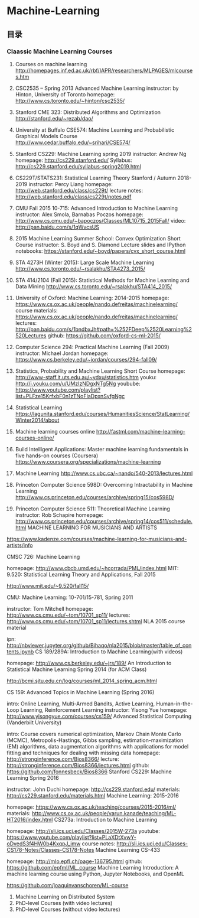 # Machine-Learning

## 目录

### Claassic Machine Learning Courses
1. Courses on machine learning
http://homepages.inf.ed.ac.uk/rbf/IAPR/researchers/MLPAGES/mlcourses.htm

2. CSC2535 – Spring 2013 Advanced Machine Learning
instructor: by Hinton, University of Toronto
homepage: http://www.cs.toronto.edu/~hinton/csc2535/

3. Stanford CME 323: Distributed Algorithms and Optimization
http://stanford.edu/~rezab/dao/

4. University at Buffalo CSE574: Machine Learning and Probabilistic Graphical Models Course
http://www.cedar.buffalo.edu/~srihari/CSE574/

5. Stanford CS229: Machine Learning spring 2019 
instructor: Andrew Ng
homepage: http://cs229.stanford.edu/
Syllabus: http://cs229.stanford.edu/syllabus-spring2019.html

6. CS229T/STATS231: Statistical Learning Theory   Stanford / Autumn 2018-2019 
instructor: Percy Liang
homepage: http://web.stanford.edu/class/cs229t/
lecture notes: http://web.stanford.edu/class/cs229t/notes.pdf

7. CMU Fall 2015 10-715: Advanced Introduction to Machine Learning
instructor: Alex Smola, Barnabas Poczos
homepage: http://www.cs.cmu.edu/~bapoczos/Classes/ML10715_2015Fall/
video: http://pan.baidu.com/s/1qWvcsUS

8. 2015 Machine Learning Summer School: Convex Optimization Short Course
instructor: S. Boyd and S. Diamond
Lecture slides and IPython notebooks: https://stanford.edu/~boyd/papers/cvx_short_course.html

9. STA 4273H (Winter 2015): Large Scale Machine Learning
http://www.cs.toronto.edu/~rsalakhu/STA4273_2015/

10. STA 414/2104 (Fall 2015): Statistical Methods for Machine Learning and Data Mining
http://www.cs.toronto.edu/~rsalakhu/STA414_2015/

11. University of Oxford: Machine Learning: 2014-2015
homepage: https://www.cs.ox.ac.uk/people/nando.defreitas/machinelearning/
course materials: https://www.cs.ox.ac.uk/people/nando.defreitas/machinelearning/
lectures: http://pan.baidu.com/s/1bndbxJh#path=%252FDeep%2520Learning%2520Lectures
github: https://github.com/oxford-cs-ml-2015/

12. Computer Science 294: Practical Machine Learning (Fall 2009)
instructor: Michael Jordan
homepage: https://www.cs.berkeley.edu/~jordan/courses/294-fall09/

13. Statistics, Probability and Machine Learning Short Course
homepage: http://www-staff.it.uts.edu.au/~ydxu/statistics.htm
youku: http://i.youku.com/u/UMzIzNDgxNTg5Ng
youbube: https://www.youtube.com/playlist?list=PLFze15KrfxbF0n1zTNoFIaDpxnSyfgNgc

14. Statistical Learning
https://lagunita.stanford.edu/courses/HumanitiesScience/StatLearning/Winter2014/about

15. Machine learning courses online
http://fastml.com/machine-learning-courses-online/

16. Build Intelligent Applications: Master machine learning fundamentals in five hands-on courses (Coursera)
https://www.coursera.org/specializations/machine-learning

17. Machine Learning
http://www.cs.ubc.ca/~nando/540-2013/lectures.html

18. Princeton Computer Science 598D: Overcoming Intractability in Machine Learning
http://www.cs.princeton.edu/courses/archive/spring15/cos598D/

19. Princeton Computer Science 511: Theoretical Machine Learning
instructor: Rob Schapire
homepage: http://www.cs.princeton.edu/courses/archive/spring14/cos511/schedule.html
MACHINE LEARNING FOR MUSICIANS AND ARTISTS

https://www.kadenze.com/courses/machine-learning-for-musicians-and-artists/info

CMSC 726: Machine Learning

homepage: http://www.cbcb.umd.edu/~hcorrada/PML/index.html
MIT: 9.520: Statistical Learning Theory and Applications, Fall 2015

http://www.mit.edu/~9.520/fall15/

CMU: Machine Learning: 10-701/15-781, Spring 2011

instructor: Tom Mitchell
homepage: http://www.cs.cmu.edu/~tom/10701_sp11/
lectures: http://www.cs.cmu.edu/~tom/10701_sp11/lectures.shtml
NLA 2015 course material

ipn: http://nbviewer.jupyter.org/github/Bihaqo/nla2015/blob/master/table_of_contents.ipynb
CS 189/289A: Introduction to Machine Learning(with videos)



homepage: http://www.cs.berkeley.edu/~jrs/189/
An Introduction to Statistical Machine Learning Spring 2014 (for ACM Class)

http://bcmi.sjtu.edu.cn/log/courses/ml_2014_spring_acm.html

CS 159: Advanced Topics in Machine Learning (Spring 2016)

intro: Online Learning, Multi-Armed Bandits, Active Learning, Human-in-the-Loop Learning, Reinforcement Learning
instructor: Yisong Yue
homepage: http://www.yisongyue.com/courses/cs159/
Advanced Statistical Computing (Vanderbilt University)

intro: Course covers numerical optimization, Markov Chain Monte Carlo (MCMC), Metropolis-Hastings, Gibbs sampling, estimation-maximization (EM) algorithms, data augmentation algorithms with applications for model fitting and techniques for dealing with missing data
homepage: http://stronginference.com/Bios8366/
lecture: http://stronginference.com/Bios8366/lectures.html
github: https://github.com/fonnesbeck/Bios8366
Stanford CS229: Machine Learning Spring 2016

instructor: John Duchi
homepage: http://cs229.stanford.edu/
materials: http://cs229.stanford.edu/materials.html
Machine Learning: 2015-2016

homepage: https://www.cs.ox.ac.uk/teaching/courses/2015-2016/ml/
materials: http://www.cs.ox.ac.uk/people/varun.kanade/teaching/ML-HT2016/index.html
CS273a: Introduction to Machine Learning

homepage: http://sli.ics.uci.edu/Classes/2015W-273a
youtube: https://www.youtube.com/playlist?list=PLaXDtXvwY-oDvedS3f4HW0b4KxqpJ_imw
course notes: http://sli.ics.uci.edu/Classes-CS178-Notes/Classes-CS178-Notes
Machine Learning CS-433

homepage: http://mlo.epfl.ch/page-136795.html
github: https://github.com/epfml/ML_course
Machine Learning Introduction: A machine learning course using Python, Jupyter Notebooks, and OpenML

https://github.com/joaquinvanschoren/ML-course

1. Machine Learning on Distributed System
2. PhD-level Courses (with video lectures)
3. PhD-level Courses (without video lectures)


